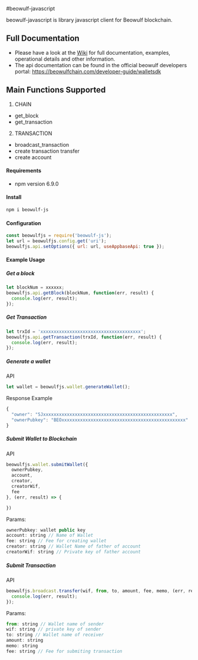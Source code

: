 #beowulf-javascript

beowulf-javascript is library javascript client for Beowulf blockchain.  

## Full Documentation
- Please have a look at the [Wiki](https://github.com/beowulf-foundation/beowulf-javascript/wiki) for full documentation, examples, operational details and other information.  
- The api documentation can be found in the official beowulf developers portal: https://beowulfchain.com/developer-guide/walletsdk  

## Main Functions Supported
1. CHAIN  
- get_block
- get_transaction
2. TRANSACTION  
- broadcast_transaction
- create transaction transfer
- create account

#### Requirements
* npm version 6.9.0


#### Install

```bash
npm i beowulf-js
```

#### Configuration

```javascript
const beowulfjs = require('beowulf-js');
let url = beowulfjs.config.get('uri');
beowulfjs.api.setOptions({ url: url, useAppbaseApi: true });
```

#### Example Usage
##### Get a block
```js
let blockNum = xxxxxx;
beowulfjs.api.getBlock(blockNum, function(err, result) {
  console.log(err, result);
});
```

##### Get Transaction
```js
let trxId = 'xxxxxxxxxxxxxxxxxxxxxxxxxxxxxxxxxxxxxx';
beowulfjs.api.getTransaction(trxId, function(err, result) {
  console.log(err, result);
});
```

##### Generate a wallet

API
```js
let wallet = beowulfjs.wallet.generateWallet();
```

Response Example
```js
{
  "owner": "5Jxxxxxxxxxxxxxxxxxxxxxxxxxxxxxxxxxxxxxxxxxxxxxxxxx",
  "ownerPubkey": "BEOxxxxxxxxxxxxxxxxxxxxxxxxxxxxxxxxxxxxxxxxxxxxxxx"
}
```

##### Submit Wallet to Blockchain
API
```js
beowulfjs.wallet.submitWallet({
  ownerPubkey,
  account,
  creator,
  creatorWif,
  fee
}, (err, result) => {

})
```

Params:
```js
ownerPubkey: wallet public key
account: string // Name of Wallet
fee: string // Fee for creating wallet
creator: string // Wallet Name of father of account
creatorWif: string // Private key of father account
```
##### Submit Transaction
API
```js
beowulfjs.broadcast.transfer(wif, from, to, amount, fee, memo, (err, result) => {
  console.log(err, result);
});
```

Params:
```js
from: string // Wallet name of sender
wif: string // private key of sender
to: string // Wallet name of receiver
amount: string
memo: string
fee: string // Fee for submiting transaction
```